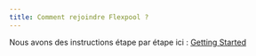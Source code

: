 ```yaml
---
title: Comment rejoindre Flexpool ?
---
```


Nous avons des instructions étape par étape ici : [Getting Started](/get-started)
